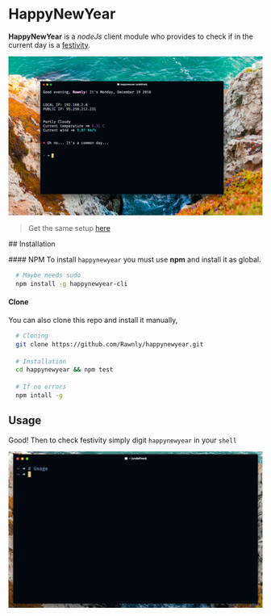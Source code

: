 # HappyNewYear

**HappyNewYear** is a *nodeJs* client module who provides to check if in the current day is a [festivity](https://github.com/Rawnly/festivities.json).

![static_image](img/static.png)

> Get the same setup [here](https://github.com/Rawnly/dot-files)

## Installation

#### NPM
To install `happynewyear` you must use **npm** and install it as global.

```bash
  # Maybe needs sudo
  npm install -g happynewyear-cli
```
#### Clone
You can also clone this repo and install it manually,
```bash
  # Cloning
  git clone https://github.com/Rawnly/happynewyear.git

  # Installation
  cd happynewyear && npm test

  # If no errors
  npm intall -g
```

## Usage
Good! Then to check festivity simply digit `happynewyear` in your `shell`

![animated_image](img/animated3.gif)
